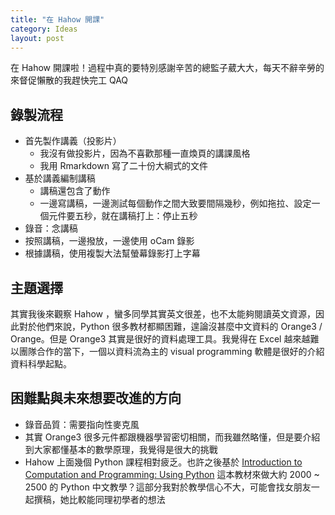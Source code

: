 ```yaml
---
title: "在 Hahow 開課"
category: Ideas
layout: post
---
```


在 Hahow 開課啦！過程中真的要特別感謝辛苦的總監子葳大大，每天不辭辛勞的來督促懶散的我趕快完工 QAQ

## 錄製流程

- 首先製作講義（投影片）
  - 我沒有做投影片，因為不喜歡那種一直煥頁的講課風格
  - 我用 Rmarkdown 寫了二十份大綱式的文件
- 基於講義編制講稿
  - 講稿還包含了動作
  - 一邊寫講稿，一邊測試每個動作之間大致要間隔幾秒，例如拖拉、設定一個元件要五秒，就在講稿打上：停止五秒
- 錄音：念講稿
- 按照講稿，一邊撥放，一邊使用 oCam 錄影
- 根據講稿，使用複製大法幫螢幕錄影打上字幕

## 主題選擇

其實我後來觀察 Hahow ，蠻多同學其實英文很差，也不太能夠閱讀英文資源，因此對於他們來說，Python 很多教材都顯困難，遑論沒甚麼中文資料的 Orange3 / Orange。但是 Orange3 其實是很好的資料處理工具。我覺得在 Excel 越來越難以團隊合作的當下，一個以資料流為主的 visual programming 軟體是很好的介紹資料科學起點。

## 困難點與未來想要改進的方向

- 錄音品質：需要指向性麥克風
- 其實 Orange3 很多元件都跟機器學習密切相關，而我雖然略懂，但是要介紹到大家都懂基本的數學原理，我覺得是很大的挑戰
- Hahow 上面幾個 Python 課程相對疲乏。也許之後基於 [Introduction to Computation and Programming: Using Python](https://mitpress.mit.edu/books/introduction-computation-and-programming-using-python-0) 這本教材來做大約 2000 ~ 2500 的 Python 中文教學？這部分我對於教學信心不大，可能會找女朋友一起撰稿，她比較能同理初學者的想法
